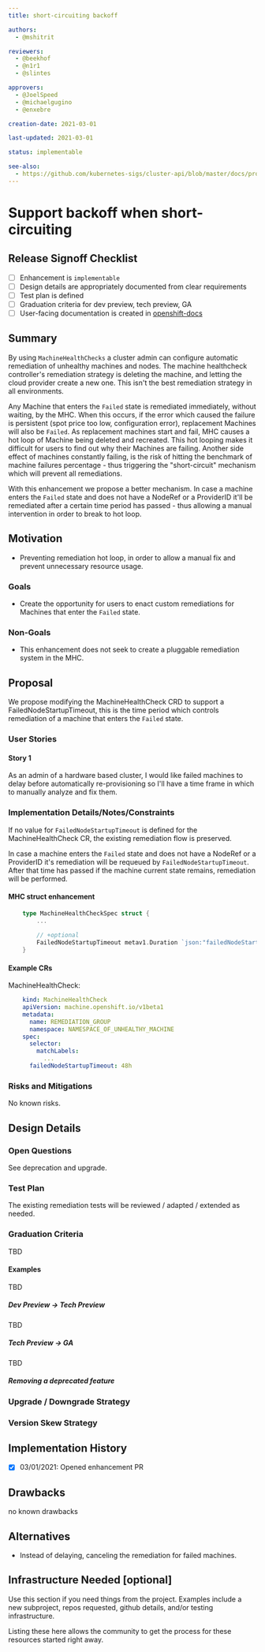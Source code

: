 ```yaml
---
title: short-circuiting backoff

authors:
  - @mshitrit

reviewers:
  - @beekhof
  - @n1r1
  - @slintes

approvers:
  - @JoelSpeed
  - @michaelgugino
  - @enxebre

creation-date: 2021-03-01

last-updated: 2021-03-01

status: implementable

see-also:
  - https://github.com/kubernetes-sigs/cluster-api/blob/master/docs/proposals/20191030-machine-health-checking.md
---
```


# Support backoff when short-circuiting

## Release Signoff Checklist

- [ ] Enhancement is `implementable`
- [ ] Design details are appropriately documented from clear requirements
- [ ] Test plan is defined
- [ ] Graduation criteria for dev preview, tech preview, GA
- [ ] User-facing documentation is created in [openshift-docs](https://github.com/openshift/openshift-docs/)

## Summary

By using `MachineHealthChecks` a cluster admin can configure automatic remediation of unhealthy machines and nodes.
The machine healthcheck controller's remediation strategy is deleting the machine, and letting the cloud provider
create a new one. This isn't the best remediation strategy in all environments.

Any Machine that enters the `Failed` state is remediated immediately, without waiting, by the MHC.
When this occurs, if the error which caused the failure is persistent (spot price too low, configuration error), replacement Machines will also be `Failed`.
As replacement machines start and fail, MHC causes a hot loop of Machine being deleted and recreated.
This hot looping makes it difficult for users to find out why their Machines are failing.
Another side effect of machines constantly failing, is the risk of hitting the benchmark of machine failures percentage - thus triggering the "short-circuit" mechanism which will prevent all remediations.

With this enhancement we propose a better mechanism.
In case a machine enters the `Failed` state and does not have a NodeRef or a ProviderID it'll be remediated after a certain time period has passed - thus allowing a manual intervention in order to break to hot loop.

## Motivation

- Preventing remediation hot loop, in order to allow a manual fix and prevent unnecessary resource usage.

### Goals

- Create the opportunity for users to enact custom remediations for Machines that enter the `Failed` state.

### Non-Goals

- This enhancement does not seek to create a pluggable remediation system in the MHC.

## Proposal

We propose modifying the MachineHealthCheck CRD to support a FailedNodeStartupTimeout, this is the time period which controls remediation of a machine that enters the `Failed` state.

### User Stories

#### Story 1

As an admin of a hardware based cluster, I would like failed machines to delay before automatically re-provisioning so I'll have a time frame in which to manually analyze and fix them.

### Implementation Details/Notes/Constraints

If no value for `FailedNodeStartupTimeout` is defined for the MachineHealthCheck CR, the existing remediation flow
is preserved.

In case a machine enters the `Failed` state and does not have a NodeRef or a ProviderID it's remediation will be requeued by `FailedNodeStartupTimeout`.
After that time has passed if the machine current state remains, remediation will be performed.


#### MHC struct enhancement

```go
    type MachineHealthCheckSpec struct {
        ...
    
        // +optional
        FailedNodeStartupTimeout metav1.Duration `json:"failedNodeStartupTimeout,omitempty"`
    }
```

#### Example CRs

MachineHealthCheck:
```yaml
    kind: MachineHealthCheck
    apiVersion: machine.openshift.io/v1beta1
    metadata:
      name: REMEDIATION_GROUP
      namespace: NAMESPACE_OF_UNHEALTHY_MACHINE
    spec:
      selector:
        matchLabels: 
          ...
      failedNodeStartupTimeout: 48h
```

### Risks and Mitigations

No known risks.

## Design Details

### Open Questions

See deprecation and upgrade.

### Test Plan

The existing remediation tests will be reviewed / adapted / extended as needed.

### Graduation Criteria

TBD

#### Examples

TBD

##### Dev Preview -> Tech Preview

TBD

##### Tech Preview -> GA

TBD

##### Removing a deprecated feature


### Upgrade / Downgrade Strategy

### Version Skew Strategy

## Implementation History

- [x] 03/01/2021: Opened enhancement PR

## Drawbacks

no known drawbacks

## Alternatives

- Instead of delaying, canceling the remediation for failed machines.

## Infrastructure Needed [optional]

Use this section if you need things from the project. Examples include a new
subproject, repos requested, github details, and/or testing infrastructure.

Listing these here allows the community to get the process for these resources
started right away.
